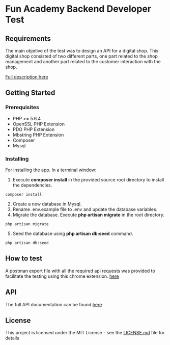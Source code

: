 # Fun Academy Backend Developer Test


## Requirements

The main objetive of the test was to design an API for a digital shop. This digital shop consisted of two different parts, one part related to the shop management and another part related to the customer interaction with the shop.

[Full description here](docs/backend-test.pdf)

## Getting Started

### Prerequisites

* PHP >= 5.6.4
* OpenSSL PHP Extension
* PDO PHP Extension
* Mbstring PHP Extension
* Composer
* Mysql

### Installing

For installing the app. In a terminal window:

1. Execute **composer install** in the provided source root directory to install
the dependencies.

```
composer install
```

2. Create a new database in Mysql.
3. Rename .env.example file to .env and update the database variables.
4. Migrate the database. Execute **php artisan migrate** in the root directory.

```
php artisan migrate
```

5. Seed the database using **php artisan db:seed** command.

```
php artisan db:seed
```

## How to test

A postman export file with all the required api requests was provided to facilitate the testing using this chrome extension. [here](docs/FunAcademy.postman_collection)

## API

The full API documentation can be found [here](docs/TDD.pdf)

## License

This project is licensed under the MIT License - see the [LICENSE.md](LICENSE.md) file for details
